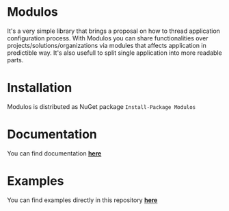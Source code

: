 # Modulos
It's a very simple library that brings a proposal on how to thread application configuration process. With Modulos you can share functionalities over projects/solutions/organizations via modules that affects application in predictible way. It's also usefull to split single application into more readable parts. 


# Installation
Modulos is distributed as NuGet package 
```Install-Package Modulos```

# Documentation
You can find documentation **[here](https://modulos.readthedocs.io/en/latest/modulos/)**


# Examples
You can find examples directly in this repository **[here](https://github.com/adobrzyc/modulos/tree/master/examples)**